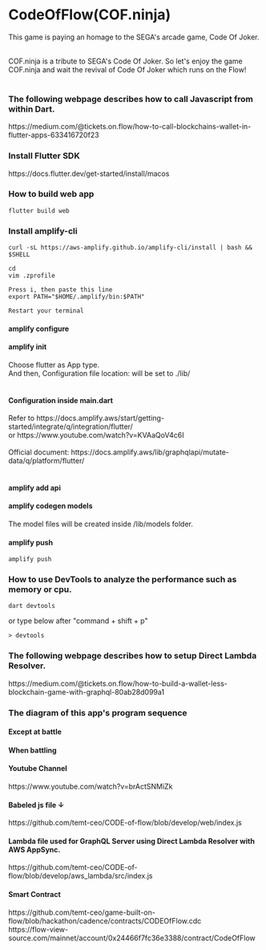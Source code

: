 # CodeOfFlow(COF.ninja)

This game is paying an homage to the SEGA's arcade game, Code Of Joker.<br><br>

COF.ninja is a tribute to SEGA's Code Of Joker.  So let's enjoy the game COF.ninja and wait the revival of Code Of Joker which runs on the Flow! <br><br>

<h3>The following webpage describes how to call Javascript from within Dart.</h3>
https://medium.com/@tickets.on.flow/how-to-call-blockchains-wallet-in-flutter-apps-633416720f23<br>

<h3>Install Flutter SDK</h3>
https://docs.flutter.dev/get-started/install/macos

<h3>How to build web app</h3>

```
flutter build web
```

<h3>Install amplify-cli</h3>

```
curl -sL https://aws-amplify.github.io/amplify-cli/install | bash && $SHELL

cd
vim .zprofile

Press i, then paste this line
export PATH="$HOME/.amplify/bin:$PATH"

Restart your terminal
```
<h4>amplify configure</h4>
<h4>amplify init</h4>
Choose flutter as App type.<br>
And then, Configuration file location: will be set to ./lib/<br><br>

<h4>Configuration inside main.dart</h4>
Refer to https://docs.amplify.aws/start/getting-started/integrate/q/integration/flutter/<br>
or https://www.youtube.com/watch?v=KVAaQoV4c6I<br><br>
Official document: https://docs.amplify.aws/lib/graphqlapi/mutate-data/q/platform/flutter/<br><br>
<h4>amplify add api</h4>
<h4>amplify codegen models</h4>
The model files will be created inside /lib/models folder.
<h4>amplify push</h4>

```
amplify push
```
<h3>How to use DevTools to analyze the performance such as memory or cpu.</h3>

```
dart devtools
```
or type below after "command + shift + p"
```
> devtools
```

<h3>The following webpage describes how to setup Direct Lambda Resolver.</h3>
https://medium.com/@tickets.on.flow/how-to-build-a-wallet-less-blockchain-game-with-graphql-80ab28d099a1<br>

<h3>The diagram of this app's program sequence</h3>
<h4>Except at battle</h4>

<h4>When battling</h4>

<h4>Youtube Channel</h4>
https://www.youtube.com/watch?v=brActSNMiZk<br>

<h4>Babeled js file ↓</h4>
https://github.com/temt-ceo/CODE-of-flow/blob/develop/web/index.js<br>

<h4>Lambda file used for GraphQL Server using Direct Lambda Resolver with AWS AppSync.</h4>
https://github.com/temt-ceo/CODE-of-flow/blob/develop/aws_lambda/src/index.js

<h4>Smart Contract</h4>
https://github.com/temt-ceo/game-built-on-flow/blob/hackathon/cadence/contracts/CODEOfFlow.cdc<br>
https://flow-view-source.com/mainnet/account/0x24466f7fc36e3388/contract/CodeOfFlow<br>

